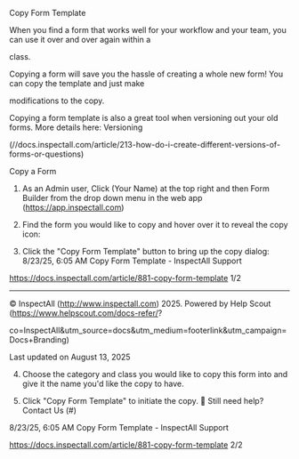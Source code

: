 Copy Form Template

When you find a form that works well for your workflow and your team, you can use it over and over again within a

class.

Copying a form will save you the hassle of creating a whole new form! You can copy the template and just make

modifications to the copy.

Copying a form template is also a great tool when versioning out your old forms. More details here: Versioning

(//docs.inspectall.com/article/213-how-do-i-create-different-versions-of-forms-or-questions)

Copy a Form

1. As an Admin user, Click  (Your Name)  at the top right and then  Form Builder  from the drop down menu in the
web app (https://app.inspectall.com)

2. Find the form you would like to copy and hover over it to reveal the copy icon:
3. Click the "Copy Form Template" button to bring up the copy dialog:
8/23/25, 6:05 AM Copy Form Template - InspectAll Support

https://docs.inspectall.com/article/881-copy-form-template 1/2


---

© InspectAll (http://www.inspectall.com) 2025. Powered by Help Scout (https://www.helpscout.com/docs-refer/?

co=InspectAll&utm_source=docs&utm_medium=footerlink&utm_campaign=Docs+Branding)

Last updated on August 13, 2025

4. Choose the category and class you would like to copy this form into and give it the name you'd like the copy to
have.

5. Click "Copy Form Template" to initiate the copy.
 Still need help? Contact Us (#)

8/23/25, 6:05 AM Copy Form Template - InspectAll Support

https://docs.inspectall.com/article/881-copy-form-template 2/2

